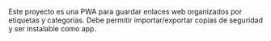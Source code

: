 <!-- Use this file to provide workspace-specific custom instructions to Copilot. For more details, visit https://code.visualstudio.com/docs/copilot/copilot-customization#_use-a-githubcopilotinstructionsmd-file -->

Este proyecto es una PWA para guardar enlaces web organizados por etiquetas y categorías. Debe permitir importar/exportar copias de seguridad y ser instalable como app.
